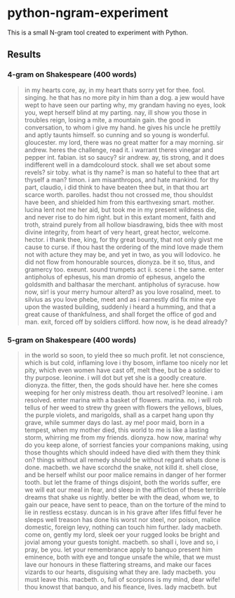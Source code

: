 # python-ngram-experiment

This is a small N-gram tool created to experiment with Python.

## Results

### 4-gram on Shakespeare (400 words)

> in my hearts core, ay, in my heart thats sorry yet for thee. fool. singing. he that has no more pity in him than a dog. a jew would have wept to have seen our parting why, my grandam having no eyes, look you, wept herself blind at my parting. nay, ill show you those in troubles reign, losing a mite, a mountain gain. the good in conversation, to whom i give my hand. he gives his uncle he prettily and aptly taunts himself. so cunning and so young is wonderful. gloucester. my lord, there was no great matter for a may morning. sir andrew. heres the challenge, read it. i warrant theres vinegar and pepper int. fabian. ist so saucy? sir andrew. ay, tis strong, and it does indifferent well in a damdcolourd stock. shall we set about some revels? sir toby. what is thy name? is man so hateful to thee that art thyself a man? timon. i am misanthropos, and hate mankind. for thy part, claudio, i did think to have beaten thee but, in that thou art scarce worth. parolles. hadst thou not crossed me, thou shouldst have been, and shielded him from this earthvexing smart. mother. lucina lent not me her aid, but took me in my present wildness die, and never rise to do him right. but in this extant moment, faith and troth, straind purely from all hollow biasdrawing, bids thee with most divine integrity, from heart of very heart, great hector, welcome. hector. i thank thee, king, for thy great bounty, that not only givst me cause to curse. if thou hast the ordering of the mind love made them not with acture they may be, and yet in two, as you will lodovico. he did not flow from honourable sources, dionyza. be it so, titus, and gramercy too. exeunt. sound trumpets act ii. scene i. the same. enter antipholus of ephesus, his man dromio of ephesus, angelo the goldsmith and balthasar the merchant. antipholus of syracuse. how now, sir! is your merry humour alterd? as you love rosalind, meet. to silvius as you love phebe, meet and as i earnestly did fix mine eye upon the wasted building, suddenly i heard a humming, and that a great cause of thankfulness, and shall forget the office of god and man. exit, forced off by soldiers clifford. how now, is he dead already? 

### 5-gram on Shakespeare (400 words)

> in the world so soon, to yield thee so much profit. let not conscience, which is but cold, inflaming love i thy bosom, inflame too nicely nor let pity, which even women have cast off, melt thee, but be a soldier to thy purpose. leonine. i will dot but yet she is a goodly creature. dionyza. the fitter, then, the gods should have her. here she comes weeping for her only mistress death. thou art resolved? leonine. i am resolved. enter marina with a basket of flowers. marina. no, i will rob tellus of her weed to strew thy green with flowers the yellows, blues, the purple violets, and marigolds, shall as a carpet hang upon thy grave, while summer days do last. ay me! poor maid, born in a tempest, when my mother died, this world to me is like a lasting storm, whirring me from my friends. dionyza. how now, marina! why do you keep alone, of sorriest fancies your companions making, using those thoughts which should indeed have died with them they think on? things without all remedy should be without regard whats done is done. macbeth. we have scorchd the snake, not killd it. shell close, and be herself whilst our poor malice remains in danger of her former tooth. but let the frame of things disjoint, both the worlds suffer, ere we will eat our meal in fear, and sleep in the affliction of these terrible dreams that shake us nightly. better be with the dead, whom we, to gain our peace, have sent to peace, than on the torture of the mind to lie in restless ecstasy. duncan is in his grave after lifes fitful fever he sleeps well treason has done his worst nor steel, nor poison, malice domestic, foreign levy, nothing can touch him further. lady macbeth. come on, gently my lord, sleek oer your rugged looks be bright and jovial among your guests tonight. macbeth. so shall i, love and so, i pray, be you. let your remembrance apply to banquo present him eminence, both with eye and tongue unsafe the while, that we must lave our honours in these flattering streams, and make our faces vizards to our hearts, disguising what they are. lady macbeth. you must leave this. macbeth. o, full of scorpions is my mind, dear wife! thou knowst that banquo, and his fleance, lives. lady macbeth. but 
